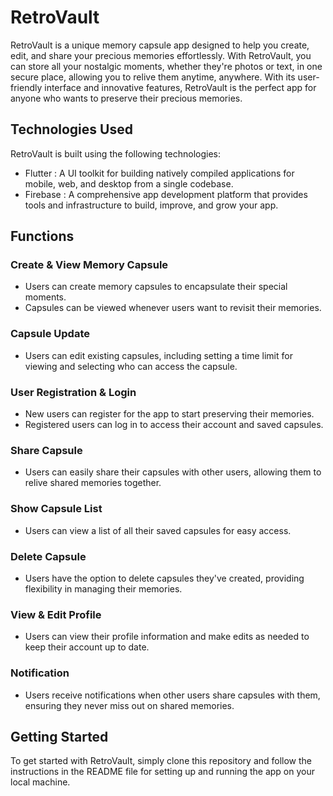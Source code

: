 # RetroVault

RetroVault is a unique memory capsule app designed to help you create, edit, and share your precious memories effortlessly. With RetroVault, you can store all your nostalgic moments, whether they're photos or text, in one secure place, allowing you to relive them anytime, anywhere. With its user-friendly interface and innovative features, RetroVault is the perfect app for anyone who wants to preserve their precious memories.

## Technologies Used

RetroVault is built using the following technologies:
- Flutter : A UI toolkit for building natively compiled applications for mobile, web, and desktop from a single codebase.
- Firebase : A comprehensive app development platform that provides tools and infrastructure to build, improve, and grow your app.

## Functions

### Create & View Memory Capsule
- Users can create memory capsules to encapsulate their special moments.
- Capsules can be viewed whenever users want to revisit their memories.

### Capsule Update
- Users can edit existing capsules, including setting a time limit for viewing and selecting who can access the capsule.

### User Registration & Login
- New users can register for the app to start preserving their memories.
- Registered users can log in to access their account and saved capsules.

### Share Capsule
- Users can easily share their capsules with other users, allowing them to relive shared memories together.

### Show Capsule List
- Users can view a list of all their saved capsules for easy access.

### Delete Capsule
- Users have the option to delete capsules they've created, providing flexibility in managing their memories.

### View & Edit Profile
- Users can view their profile information and make edits as needed to keep their account up to date.

### Notification
- Users receive notifications when other users share capsules with them, ensuring they never miss out on shared memories.

## Getting Started
To get started with RetroVault, simply clone this repository and follow the instructions in the README file for setting up and running the app on your local machine.

